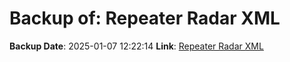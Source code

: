 # Backup of: Repeater Radar XML

**Backup Date**: 2025-01-07 12:22:14
**Link**: [Repeater Radar XML](https://przemienniki.net/export/radar.xml)
